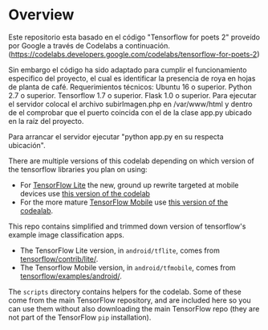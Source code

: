 # Overview

Este repositorio esta basado en el código "Tensorflow for poets 2" proveído por Google a través de Codelabs a continuación.
(https://codelabs.developers.google.com/codelabs/tensorflow-for-poets-2)

Sin embargo el código ha sido adaptado para cumplir el funcionamiento especifico del proyecto, el cual es identificar la presencia de roya en hojas de planta de café.
Requerimientos técnicos:
Ubuntu 16 o superior.
Python 2.7 o superior.
Tensorflow 1.7 o superior.
Flask 1.0 o superior.
Para ejecutar el servidor colocal el archivo subirImagen.php en /var/www/html y dentro de el comprobar que el puerto coincida con el de la clase app.py ubicado en la raíz del proyecto.

Para arrancar el servidor ejecutar "python app.py en su respecta ubicación".




There are multiple versions of this codelab depending on which version 
of the tensorflow libraries you plan on using:

* For [TensorFlow Lite](https://www.tensorflow.org/mobile/tflite/) the new, ground up rewrite targeted at mobile devices
  use [this version of the codelab](https://codelabs.developers.google.com/codelabs/tensorflow-for-poets-2-tflite) 
* For the more mature [TensorFlow Mobile](https://www.tensorflow.org/mobile/mobile_intro) use 
  [this version of the codealab](https://codelabs.developers.google.com/codelabs/tensorflow-for-poets-2).


This repo contains simplified and trimmed down version of tensorflow's example image classification apps.

* The TensorFlow Lite version, in `android/tflite`, comes from [tensorflow/contrib/lite/](https://github.com/tensorflow/tensorflow/tree/master/tensorflow/contrib/lite).
* The Tensorflow Mobile version, in `android/tfmobile`, comes from [tensorflow/examples/android/](https://github.com/tensorflow/tensorflow/tree/master/tensorflow/examples/android).

The `scripts` directory contains helpers for the codelab. Some of these come from the main TensorFlow repository, and are included here so you can use them without also downloading the main TensorFlow repo (they are not part of the TensorFlow `pip` installation).

